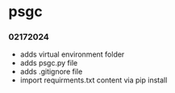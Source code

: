 # psgc

### 02172024
- adds virtual environment folder 
- adds psgc.py file
- adds .gitignore file
- import requirments.txt content via pip install

